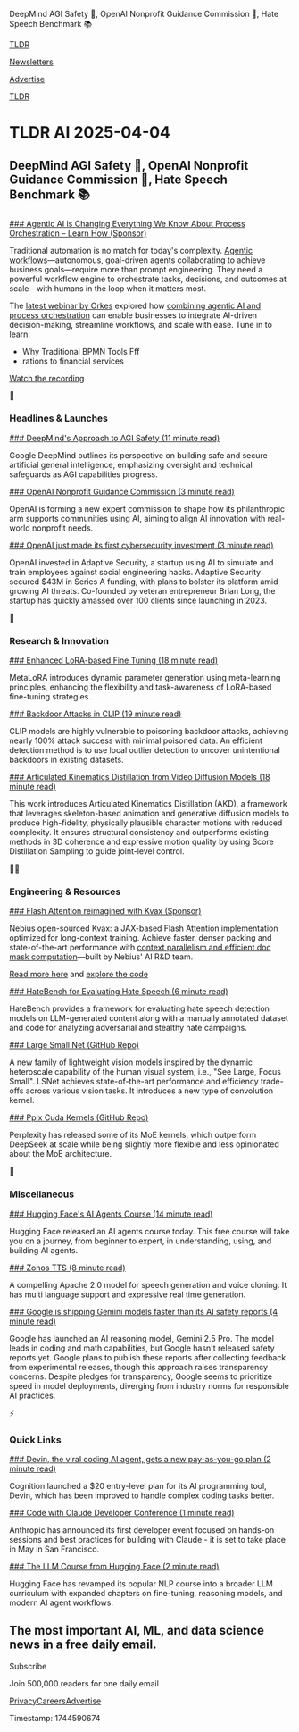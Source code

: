 DeepMind AGI Safety 🦺, OpenAI Nonprofit Guidance Commission 👥, Hate Speech Benchmark 📚

[TLDR](/)

[Newsletters](/newsletters)

[Advertise](https://advertise.tldr.tech/)

[TLDR](/)

# TLDR AI 2025-04-04

## DeepMind AGI Safety 🦺, OpenAI Nonprofit Guidance Commission 👥, Hate Speech Benchmark 📚

### 

[### Agentic AI is Changing Everything We Know About Process Orchestration – Learn How (Sponsor)](https://orkes-poc-v2.webflow.io/webinars/the-future-of-business-process-orchestration-harnessing-agentic-workflows-for-intelligent-automation?utm_campaign=TLDRAI&amp;utm_source=external&amp;utm_medium=referral)

Traditional automation is no match for today's complexity. [Agentic workflows](https://orkes.io/use-cases/agentic-workflows?utm_campaign=TLDRAI&utm_source=external&utm_medium=referral)—autonomous, goal-driven agents collaborating to achieve business goals—require more than prompt engineering. They need a powerful workflow engine to orchestrate tasks, decisions, and outcomes at scale—with humans in the loop when it matters most.

The [latest webinar by Orkes](https://orkes-poc-v2.webflow.io/webinars/the-future-of-business-process-orchestration-harnessing-agentic-workflows-for-intelligent-automation?utm_campaign=TLDRAI&utm_source=external&utm_medium=referral) explored how [combining agentic AI and process orchestration](https://orkes-poc-v2.webflow.io/webinars/the-future-of-business-process-orchestration-harnessing-agentic-workflows-for-intelligent-automation?utm_campaign=TLDRAI&utm_source=external&utm_medium=referral) can enable businesses to integrate AI-driven decision-making, streamline workflows, and scale with ease. Tune in to learn:

* Why Traditional BPMN Tools Fff
* rations to financial services

[Watch the recording](https://orkes-poc-v2.webflow.io/webinars/the-future-of-business-process-orchestration-harnessing-agentic-workflows-for-intelligent-automation?utm_campaign=TLDRAI&utm_source=external&utm_medium=referral)

🚀

### Headlines & Launches

[### DeepMind's Approach to AGI Safety (11 minute read)](https://deepmind.google/discover/blog/taking-a-responsible-path-to-agi/?utm_source=tldrai)

Google DeepMind outlines its perspective on building safe and secure artificial general intelligence, emphasizing oversight and technical safeguards as AGI capabilities progress.

[### OpenAI Nonprofit Guidance Commission (3 minute read)](https://openai.com/index/nonprofit-commission-guidance/?utm_source=tldrai)

OpenAI is forming a new expert commission to shape how its philanthropic arm supports communities using AI, aiming to align AI innovation with real-world nonprofit needs.

[### OpenAI just made its first cybersecurity investment (3 minute read)](https://techcrunch.com/2025/04/03/openai-just-made-its-first-cybersecurity-investment/?utm_source=tldrai)

OpenAI invested in Adaptive Security, a startup using AI to simulate and train employees against social engineering hacks. Adaptive Security secured $43M in Series A funding, with plans to bolster its platform amid growing AI threats. Co-founded by veteran entrepreneur Brian Long, the startup has quickly amassed over 100 clients since launching in 2023.

🧠

### Research & Innovation

[### Enhanced LoRA-based Fine Tuning (18 minute read)](https://arxiv.org/abs/2504.00460?utm_source=tldrai)

MetaLoRA introduces dynamic parameter generation using meta-learning principles, enhancing the flexibility and task-awareness of LoRA-based fine-tuning strategies.

[### Backdoor Attacks in CLIP (19 minute read)](https://arxiv.org/abs/2502.01385v1?utm_source=tldrai)

CLIP models are highly vulnerable to poisoning backdoor attacks, achieving nearly 100% attack success with minimal poisoned data. An efficient detection method is to use local outlier detection to uncover unintentional backdoors in existing datasets.

[### Articulated Kinematics Distillation from Video Diffusion Models (18 minute read)](https://research.nvidia.com/labs/dir/akd/?utm_source=tldrai)

This work introduces Articulated Kinematics Distillation (AKD), a framework that leverages skeleton-based animation and generative diffusion models to produce high-fidelity, physically plausible character motions with reduced complexity. It ensures structural consistency and outperforms existing methods in 3D coherence and expressive motion quality by using Score Distillation Sampling to guide joint-level control.

👨‍💻

### Engineering & Resources

[### Flash Attention reimagined with Kvax (Sponsor)](https://nebius.com/blog/posts/kvax-open-source-flash-attention-for-jax?utm_source=tldr&amp;utm_medium=newsletter&amp;utm_campaign=kvax)

Nebius open-sourced Kvax: a JAX-based Flash Attention implementation optimized for long-context training. Achieve faster, denser packing and state-of-the-art performance with [context parallelism and efficient doc mask computation](https://nebius.com/blog/posts/kvax-open-source-flash-attention-for-jax?utm_source=tldr&utm_medium=newsletter&utm_campaign=kvax)—built by Nebius' AI R&D team.

[Read more here](https://nebius.com/blog/posts/kvax-open-source-flash-attention-for-jax?utm_source=tldr&utm_medium=newsletter&utm_campaign=kvax) and [explore the code](http://github.com/nebius/kvax)

[### HateBench for Evaluating Hate Speech (6 minute read)](https://huggingface.co/datasets/TrustAIRLab/HateBenchSet?utm_source=tldrai)

HateBench provides a framework for evaluating hate speech detection models on LLM-generated content along with a manually annotated dataset and code for analyzing adversarial and stealthy hate campaigns.

[### Large Small Net (GitHub Repo)](https://github.com/THU-MIG/lsnet?utm_source=tldrai)

A new family of lightweight vision models inspired by the dynamic heteroscale capability of the human visual system, i.e., "See Large, Focus Small". LSNet achieves state-of-the-art performance and efficiency trade-offs across various vision tasks. It introduces a new type of convolution kernel.

[### Pplx Cuda Kernels (GitHub Repo)](https://github.com/ppl-ai/pplx-kernels?utm_source=tldrai)

Perplexity has released some of its MoE kernels, which outperform DeepSeek at scale while being slightly more flexible and less opinionated about the MoE architecture.

🎁

### Miscellaneous

[### Hugging Face's AI Agents Course (14 minute read)](https://huggingface.co/learn/agents-course/en/unit0/introduction?utm_source=tldrai)

Hugging Face released an AI agents course today. This free course will take you on a journey, from beginner to expert, in understanding, using, and building AI agents.

[### Zonos TTS (8 minute read)](https://www.zyphra.com/post/beta-release-of-zonos-v0-1?utm_source=tldrai)

A compelling Apache 2.0 model for speech generation and voice cloning. It has multi language support and expressive real time generation.

[### Google is shipping Gemini models faster than its AI safety reports (4 minute read)](https://techcrunch.com/2025/04/03/google-is-shipping-gemini-models-faster-than-its-ai-safety-reports/?utm_source=tldrai)

Google has launched an AI reasoning model, Gemini 2.5 Pro. The model leads in coding and math capabilities, but Google hasn't released safety reports yet. Google plans to publish these reports after collecting feedback from experimental releases, though this approach raises transparency concerns. Despite pledges for transparency, Google seems to prioritize speed in model deployments, diverging from industry norms for responsible AI practices.

⚡️

### Quick Links

[### Devin, the viral coding AI agent, gets a new pay-as-you-go plan (2 minute read)](http://finance.yahoo.com/news/devin-viral-coding-ai-agent-194633884.html?utm_source=tldrai)

Cognition launched a $20 entry-level plan for its AI programming tool, Devin, which has been improved to handle complex coding tasks better.

[### Code with Claude Developer Conference (1 minute read)](https://www.anthropic.com/news/Introducing-code-with-claude?utm_source=tldrai)

Anthropic has announced its first developer event focused on hands-on sessions and best practices for building with Claude - it is set to take place in May in San Francisco.

[### The LLM Course from Hugging Face (2 minute read)](https://huggingface.co/blog/llm-course?utm_source=tldrai)

Hugging Face has revamped its popular NLP course into a broader LLM curriculum with expanded chapters on fine-tuning, reasoning models, and modern AI agent workflows.

## The most important AI, ML, and data science news in a free daily email.

Subscribe

Join 500,000 readers for one daily email

[Privacy](/privacy)[Careers](https://jobs.ashbyhq.com/tldr.tech)[Advertise](/ai/advertise)

Timestamp: 1744590674